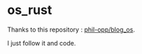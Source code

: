 # os_rust
Thanks to this repository : [phil-opp/blog_os](https://github.com/phil-opp/blog_os).

I just follow it and code.


